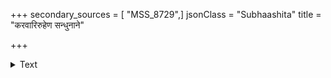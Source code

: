 +++
secondary_sources = [ "MSS_8729",]
jsonClass = "Subhaashita"
title = "करवारिरुहेण सन्धुनाने"

+++

<details><summary>Text</summary>

करवारिरुहेण संधुनाने तरवार्रि नृपतौ मुकुन्ददेवे।  
रचयन्त्यमरावतीतरुण्यः प्रथमं काञ्चनपारिजातमालाः॥
</details>
